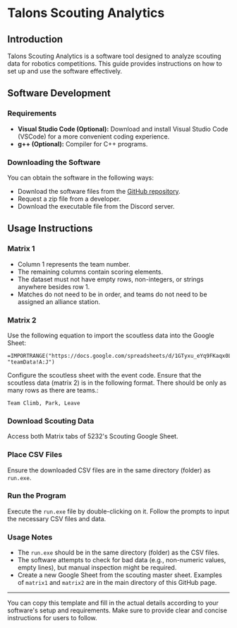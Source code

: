 # Talons Scouting Analytics

## Introduction

Talons Scouting Analytics is a software tool designed to analyze scouting data for robotics competitions. This guide provides instructions on how to set up and use the software effectively.

## Software Development

### Requirements

- **Visual Studio Code (Optional):** Download and install Visual Studio Code (VSCode) for a more convenient coding experience.
- **g++ (Optional):** Compiler for C++ programs.

### Downloading the Software

You can obtain the software in the following ways:

- Download the software files from the [GitHub repository](https://github.com/5232-Talons/Talons-Scouting-Analytics).
- Request a zip file from a developer.
- Download the executable file from the Discord server.

## Usage Instructions

### Matrix 1

- Column 1 represents the team number.
- The remaining columns contain scoring elements.
- The dataset must not have empty rows, non-integers, or strings anywhere besides row 1.
- Matches do not need to be in order, and teams do not need to be assigned an alliance station.

### Matrix 2

Use the following equation to import the scoutless data into the Google Sheet:

```
=IMPORTRANGE("https://docs.google.com/spreadsheets/d/1GTyxu_eYq9FKaqx0LkNrmuTAbh2AKvh4GwuM3ht5pgM/edit", "teamData!A:J")
```

Configure the scoutless sheet with the event code. Ensure that the scoutless data (matrix 2) is in the following format. There should be only as many rows as there are teams.:

```
Team Climb, Park, Leave
```

### Download Scouting Data

Access both Matrix tabs of 5232's Scouting Google Sheet.

### Place CSV Files

Ensure the downloaded CSV files are in the same directory (folder) as `run.exe`.

### Run the Program

Execute the `run.exe` file by double-clicking on it. Follow the prompts to input the necessary CSV files and data.

### Usage Notes

- The `run.exe` should be in the same directory (folder) as the CSV files.
- The software attempts to check for bad data (e.g., non-numeric values, empty lines), but manual inspection might be required.
- Create a new Google Sheet from the scouting master sheet. Examples of `matrix1` and `matrix2` are in the main directory of this GitHub page.

---

You can copy this template and fill in the actual details according to your software's setup and requirements. Make sure to provide clear and concise instructions for users to follow.
